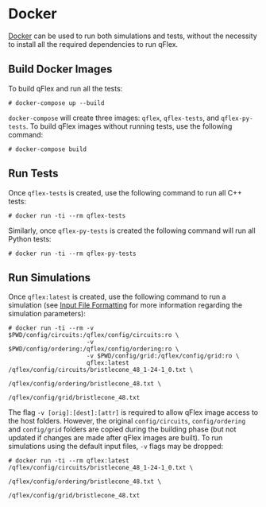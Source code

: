 # Docker

[Docker](https://docker.com) can be used to run both simulations and tests,
without the necessity to install all the required dependencies to run qFlex.

## Build Docker Images

To build qFlex and run all the tests:

```
# docker-compose up --build
```

`docker-compose` will create three images: `qflex`, `qflex-tests`, and
`qflex-py-tests`. To build qFlex images without running tests, use the
following command:

```
# docker-compose build
```

## Run Tests

Once `qflex-tests` is created, use the following command to run all C++ tests:

```
# docker run -ti --rm qflex-tests
```

Similarly, once `qflex-py-tests` is created the following command will run all
Python tests:

```
# docker run -ti --rm qflex-py-tests
```

## Run Simulations

Once `qflex:latest` is created, use the following command to run a simulation
(see [Input File Formatting](input_formats.md) for more information regarding
the simulation parameters):

```
# docker run -ti --rm -v $PWD/config/circuits:/qflex/config/circuits:ro \
                      -v $PWD/config/ordering:/qflex/config/ordering:ro \
                      -v $PWD/config/grid:/qflex/config/grid:ro \
                      qflex:latest /qflex/config/circuits/bristlecone_48_1-24-1_0.txt \
                                   /qflex/config/ordering/bristlecone_48.txt \
                                   /qflex/config/grid/bristlecone_48.txt
```

The flag `-v [orig]:[dest]:[attr]` is required to allow qFlex image access to
the host folders. However, the original `config/circuits`, `config/ordering` and
`config/grid` folders are copied during the building phase (but not updated if
changes are made after qFlex images are built). To run simulations using the
default input files, `-v` flags may be dropped:

```
# docker run -ti --rm qflex:latest /qflex/config/circuits/bristlecone_48_1-24-1_0.txt \
                                   /qflex/config/ordering/bristlecone_48.txt \
                                   /qflex/config/grid/bristlecone_48.txt
```
